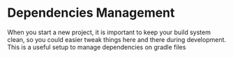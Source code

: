 # Dependencies Management

When you start a new project, it is important to keep your build system clean, so you could easier tweak things here and there during development.
This is a useful setup to manage dependencies on gradle files
